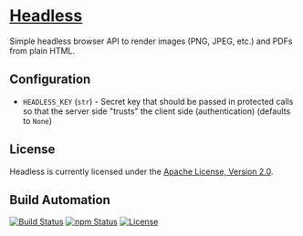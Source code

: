 # [Headless](https://headless.hive.pt)

Simple headless browser API to render images (PNG, JPEG, etc.) and PDFs from plain HTML.

## Configuration

* `HEADLESS_KEY` (`str`) - Secret key that should be passed in protected calls so that the server side
"trusts" the client side (authentication) (defaults to `None`)

## License

Headless is currently licensed under the [Apache License, Version 2.0](http://www.apache.org/licenses/).

## Build Automation

[![Build Status](https://travis-ci.org/hivesolutions/headless.svg?branch=master)](https://travis-ci.org/hivesolutions/headless)
[![npm Status](https://img.shields.io/npm/v/hive-headless.svg)](https://www.npmjs.com/package/hive-headless)
[![License](https://img.shields.io/badge/license-Apache%202.0-blue.svg)](https://www.apache.org/licenses/)
